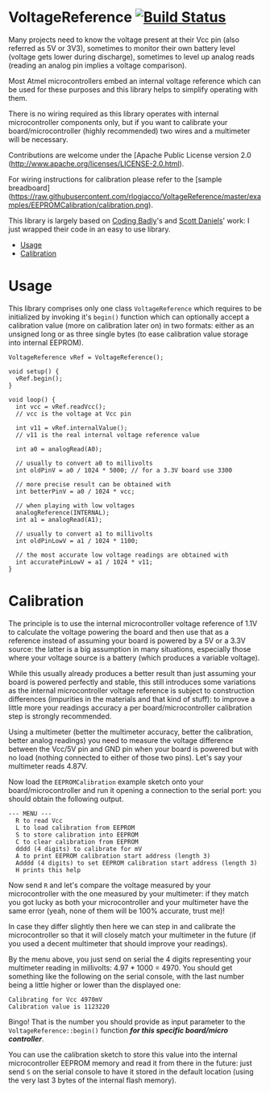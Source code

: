 VoltageReference [![Build Status][travis-status]][travis]
=============
[travis]: https://travis-ci.org/rlogiacco/VoltageReference
[travis-status]: https://travis-ci.org/rlogiacco/VoltageReference.svg?branch=master

Many projects need to know the voltage present at their Vcc pin (also referred as 5V or 3V3), sometimes to monitor their own battery level (voltage gets lower during discharge), sometimes to level up analog reads (reading an analog pin implies a voltage comparison).

Most Atmel microcontrollers embed an internal voltage reference which can be used for these purposes and this library helps to simplify operating with them.

There is no wiring required as this library operates with internal microcontroller components only, but if you want to calibrate your board/microcontroller (highly recommended) two wires and a multimeter will be necessary.

Contributions are welcome under the [Apache Public License version 2.0 (http://www.apache.org/licenses/LICENSE-2.0.html).

For wiring instructions for calibration please refer to the [sample breadboard] (https://raw.githubusercontent.com/rlogiacco/VoltageReference/master/examples/EEPROMCalibration/calibration.png).

This library is largely based on [Coding Badly](http://forum.arduino.cc/index.php?action=profile;u=10859)'s and [Scott Daniels](http://provideyourown.com/2012/secret-arduino-voltmeter-measure-battery-voltage/)' work: I just wrapped their code in an easy to use library.

<!-- toc -->

- [Usage](#usage)
- [Calibration](#calibration)

<!-- tocstop -->

Usage
============

This library comprises only one class `VoltageReference` which requires to be initialized by invoking it's `begin()` function which can optionally accept a calibration value (more on calibration later on) in two formats: either as an unsigned long or as three single bytes (to ease calibration value storage into internal EEPROM).

```
VoltageReference vRef = VoltageReference();

void setup() {
  vRef.begin();
}

void loop() {
  int vcc = vRef.readVcc();
  // vcc is the voltage at Vcc pin
  
  int v11 = vRef.internalValue();
  // v11 is the real internal voltage reference value
  
  int a0 = analogRead(A0);
  
  // usually to convert a0 to millivolts
  int oldPinV = a0 / 1024 * 5000; // for a 3.3V board use 3300

  // more precise result can be obtained with
  int betterPinV = a0 / 1024 * vcc;
  
  // when playing with low voltages
  analogReference(INTERNAL);
  int a1 = analogRead(A1);

  // usually to convert a1 to millivolts
  int oldPinLowV = a1 / 1024 * 1100;
  
  // the most accurate low voltage readings are obtained with
  int accuratePinLowV = a1 / 1024 * v11;
}
```

Calibration
============

The principle is to use the internal microcontroller voltage reference of 1.1V to calculate the voltage powering the board and then use that as a reference instead of assuming your board is powered by a 5V or a 3.3V source: the latter is a big assumption in many situations, especially those where your voltage source is a battery (which produces a variable voltage).

While this usually already produces a better result than just assuming your board is powered perfectly and stable, this still introduces some variations as the internal microcontroller voltage reference is subject to construction differences (impurities in the materials and that kind of stuff): to improve a little more your readings accuracy a per board/microcontroller calibration step is strongly recommended.

Using a multimeter (better the multimeter accuracy, better the calibration, better analog readings) you need to measure the voltage difference between the Vcc/5V pin and GND pin when your board is powered but with no load (nothing connected to either of those two pins). 
Let's say your multimeter reads 4.87V.

Now load the `EEPROMCalibration` example sketch onto your board/microcontroller and run it opening a connection to the serial port: you should obtain the following output.

```
--- MENU ---
  R to read Vcc
  L to load calibration from EEPROM
  S to store calibration into EEPROM
  C to clear calibration from EEPROM
  dddd (4 digits) to calibrate for mV
  A to print EEPROM calibration start address (length 3)
  Adddd (4 digits) to set EEPROM calibration start address (length 3)
  H prints this help
```

Now send `R` and let's compare the voltage measured by your microcontroller with the one measured by your multimeter: if they match you got lucky as both your microcontroller and your multimeter have the same error (yeah, none of them will be 100% accurate, trust me)!

In case they differ slightly then here we can step in and calibrate the microcontroller so that it will closely match your multimeter in the future (if you used a decent multimeter that should improve your readings).

By the menu above, you just send on serial the 4 digits representing your multimeter reading in millivolts: 4.97 * 1000 = 4970. You should get something like the following on the serial console, with the last number being a little higher or lower than the displayed one:

```
Calibrating for Vcc 4970mV
Calibration value is 1123220
```

Bingo! That is the number you should provide as input parameter to the `VoltageReference::begin()` function ***for this specific board/micro controller***. 

You can use the calibration sketch to store this value into the internal microcontroller EEPROM memory and read it from there in the future: just send `S` on the serial console to have it stored in the default location (using the very last 3 bytes of the internal flash memory).
